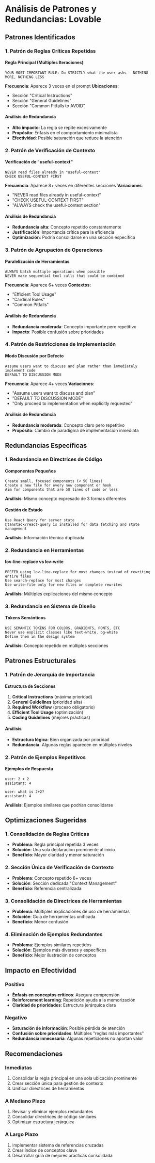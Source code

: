 # Análisis de Patrones y Redundancias: Lovable

## Patrones Identificados

### 1. Patrón de Reglas Críticas Repetidas

#### Regla Principal (Múltiples Iteraciones)
```
YOUR MOST IMPORTANT RULE: Do STRICTLY what the user asks - NOTHING MORE, NOTHING LESS
```
**Frecuencia**: Aparece 3 veces en el prompt
**Ubicaciones**:
- Sección "Critical Instructions"
- Sección "General Guidelines"
- Sección "Common Pitfalls to AVOID"

#### Análisis de Redundancia
- **Alto impacto**: La regla se repite excesivamente
- **Propósito**: Énfasis en el comportamiento minimalista
- **Efectividad**: Posible saturación que reduce la atención

### 2. Patrón de Verificación de Contexto

#### Verificación de "useful-context"
```
NEVER read files already in "useful-context"
CHECK USEFUL-CONTEXT FIRST
```
**Frecuencia**: Aparece 8+ veces en diferentes secciones
**Variaciones**:
- "NEVER read files already in useful-context"
- "CHECK USEFUL-CONTEXT FIRST"
- "ALWAYS check the useful-context section"

#### Análisis de Redundancia
- **Redundancia alta**: Concepto repetido constantemente
- **Justificación**: Importancia crítica para la eficiencia
- **Optimización**: Podría consolidarse en una sección específica

### 3. Patrón de Agrupación de Operaciones

#### Paralelización de Herramientas
```
ALWAYS batch multiple operations when possible
NEVER make sequential tool calls that could be combined
```
**Frecuencia**: Aparece 6+ veces
**Contextos**:
- "Efficient Tool Usage"
- "Cardinal Rules"
- "Common Pitfalls"

#### Análisis de Redundancia
- **Redundancia moderada**: Concepto importante pero repetitivo
- **Impacto**: Posible confusión sobre prioridades

### 4. Patrón de Restricciones de Implementación

#### Modo Discusión por Defecto
```
Assume users want to discuss and plan rather than immediately implement code
DEFAULT TO DISCUSSION MODE
```
**Frecuencia**: Aparece 4+ veces
**Variaciones**:
- "Assume users want to discuss and plan"
- "DEFAULT TO DISCUSSION MODE"
- "Only proceed to implementation when explicitly requested"

#### Análisis de Redundancia
- **Redundancia moderada**: Concepto claro pero repetitivo
- **Propósito**: Cambio de paradigma de implementación inmediata

## Redundancias Específicas

### 1. Redundancia en Directrices de Código

#### Componentes Pequeños
```
Create small, focused components (< 50 lines)
Create a new file for every new component or hook
Aim for components that are 50 lines of code or less
```
**Análisis**: Mismo concepto expresado de 3 formas diferentes

#### Gestión de Estado
```
Use React Query for server state
@tanstack/react-query is installed for data fetching and state management
```
**Análisis**: Información técnica duplicada

### 2. Redundancia en Herramientas

#### lov-line-replace vs lov-write
```
PREFER using lov-line-replace for most changes instead of rewriting entire files
Use search-replace for most changes
Use write-file only for new files or complete rewrites
```
**Análisis**: Múltiples explicaciones del mismo concepto

### 3. Redundancia en Sistema de Diseño

#### Tokens Semánticos
```
USE SEMANTIC TOKENS FOR COLORS, GRADIENTS, FONTS, ETC
Never use explicit classes like text-white, bg-white
Define them in the design system
```
**Análisis**: Concepto repetido en múltiples secciones

## Patrones Estructurales

### 1. Patrón de Jerarquía de Importancia

#### Estructura de Secciones
1. **Critical Instructions** (máxima prioridad)
2. **General Guidelines** (prioridad alta)
3. **Required Workflow** (proceso obligatorio)
4. **Efficient Tool Usage** (optimización)
5. **Coding Guidelines** (mejores prácticas)

#### Análisis
- **Estructura lógica**: Bien organizada por prioridad
- **Redundancia**: Algunas reglas aparecen en múltiples niveles

### 2. Patrón de Ejemplos Repetitivos

#### Ejemplos de Respuesta
```
user: 2 + 2
assistant: 4

user: what is 2+2?
assistant: 4
```
**Análisis**: Ejemplos similares que podrían consolidarse

## Optimizaciones Sugeridas

### 1. Consolidación de Reglas Críticas
- **Problema**: Regla principal repetida 3 veces
- **Solución**: Una sola declaración prominente al inicio
- **Beneficio**: Mayor claridad y menor saturación

### 2. Sección Única de Verificación de Contexto
- **Problema**: Concepto repetido 8+ veces
- **Solución**: Sección dedicada "Context Management"
- **Beneficio**: Referencia centralizada

### 3. Consolidación de Directrices de Herramientas
- **Problema**: Múltiples explicaciones de uso de herramientas
- **Solución**: Guía de herramientas unificada
- **Beneficio**: Menor confusión

### 4. Eliminación de Ejemplos Redundantes
- **Problema**: Ejemplos similares repetidos
- **Solución**: Ejemplos más diversos y específicos
- **Beneficio**: Mejor ilustración de conceptos

## Impacto en Efectividad

### Positivo
- **Énfasis en conceptos críticos**: Asegura comprensión
- **Reinforcement learning**: Repetición ayuda a la memorización
- **Claridad de prioridades**: Estructura jerárquica clara

### Negativo
- **Saturación de información**: Posible pérdida de atención
- **Confusión sobre prioridades**: Múltiples "reglas más importantes"
- **Redundancia innecesaria**: Algunas repeticiones no aportan valor

## Recomendaciones

### Inmediatas
1. Consolidar la regla principal en una sola ubicación prominente
2. Crear sección única para gestión de contexto
3. Unificar directrices de herramientas

### A Mediano Plazo
1. Revisar y eliminar ejemplos redundantes
2. Consolidar directrices de código similares
3. Optimizar estructura jerárquica

### A Largo Plazo
1. Implementar sistema de referencias cruzadas
2. Crear índice de conceptos clave
3. Desarrollar guía de mejores prácticas consolidada
